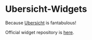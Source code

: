 Ubersicht-Widgets
=================

Because [Ubersicht](http://tracesof.net/uebersicht/) is fantabulous!

Official widget repository is [here](https://github.com/felixhageloh/uebersicht-widgets).
